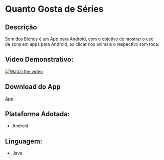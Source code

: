 # Quanto Gosta de Séries

## Descrição
Som dos Bichos é um App para Android, com o objetivo de mostrar o uso de sons em apps para Android, ao clicar nos animais o respectivo som toca.

## Video Demonstrativo:
[![Watch the video](https://i.imgur.com/vKb2F1B.png)](https://youtu.be/JzqCndq-qWk)

## Download do App
[App](https://drive.google.com/file/d/1R1FyUawPq4t80iX4_Jd4wcg0Q9l03hTk/view?usp=sharing)

## Plataforma Adotada: 
  - Android

## Linguagem: 
  - Java
